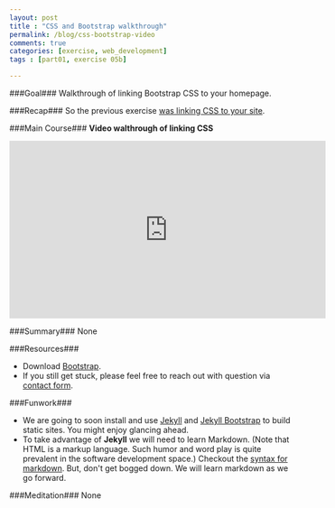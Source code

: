 ```yaml
---
layout: post
title : "CSS and Bootstrap walkthrough"
permalink: /blog/css-bootstrap-video
comments: true
categories: [exercise, web_development]
tags : [part01, exercise 05b]

---
```


###Goal###
Walkthrough of linking Bootstrap CSS to your homepage.

###Recap###
So the previous exercise [was linking CSS to your site](../css-with-bootstrap).

###Main Course###
__Video walthrough of linking CSS__

<iframe width="560" height="315" src="http://www.youtube.com/embed/f_RjBsIily8" frameborder="0" allowfullscreen="allow">
</iframe>

###Summary###
None

###Resources###
* Download [Bootstrap](http://getbootstrap.com).
* If you still get stuck, please feel free to reach out with question via [contact form](../../askdave/).

###Funwork###
* We are going to soon install and use [Jekyll](http://jekyllrb.com/) and [Jekyll Bootstrap](http://jekyllbootstrap.com/lessons/jekyll-introduction.html) to build static sites. You might enjoy glancing ahead.
* To take advantage of __Jekyll__ we will need to learn Markdown. (Note that HTML is a markup language. Such humor and word play is quite prevalent in the software development space.) Checkout the [syntax for markdown](http://daringfireball.net/projects/markdown/). But, don\'t get bogged down. We will learn markdown as we go forward.

###Meditation###
None
